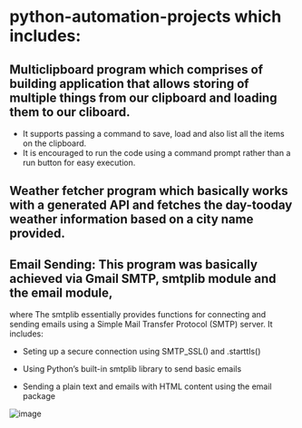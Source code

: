 # python-automation-projects which includes:

## Multiclipboard program which comprises of building application that allows storing of multiple things from our clipboard and loading them to our cliboard.
   - It supports passing a command to save, load and also list all the items on the clipboard.
   - It is encouraged to run the code using a command prompt rather than a run button for easy execution.
## Weather fetcher program which basically works with a generated API and fetches the day-tooday weather information based on a city name provided.

## Email Sending: This program was basically achieved via Gmail SMTP, smtplib module and the email module,  
where The smtplib essentially provides functions for connecting and sending emails using a Simple Mail Transfer Protocol (SMTP) server.
It includes:
  - Seting up a secure connection using SMTP_SSL() and .starttls()

  - Using Python’s built-in smtplib library to send basic emails

  - Sending a plain text and emails with HTML content using the email package
  
  
  ![image](https://user-images.githubusercontent.com/105078661/224475969-561c683b-27a3-4b36-8602-12e6ad7da2be.png)

